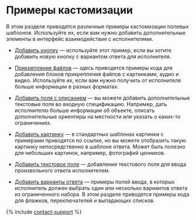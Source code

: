 # Примеры кастомизации

В этом разделе приводятся различные примеры кастомизации полевых шаблонов. Используйте их, если вам нужно добавить дополнительные элементы в интерфейс взаимодействия с исполнителями.

- [Добавить кнопку](advanced-features-button.md) — используйте этот пример, если вы хотите добавить новую кнопку с вариантом ответа для исполнителя.

- [Прикрепление файлов](advanced-features-attach.md) — здесь приводятся примеры кода для добавления блоков прикрепления файлов с картинками, аудио и видео. Используйте их, если вам нужно получить от исполнителя больше информации в разных форматах.

- [Добавить поля с описанием](advanced-features-input-data.md) — вы можете добавить дополнительные текстовые поля во входную спецификацию. Например, дать исполнителю больше информации об объекте, описать дополнительные ориентиры на местности или указать о каких-то ограничениях.

- [Добавить картинку](advanced-features-show-pic.md) — в стандартных шаблонах картинки с примерами приводятся по ссылке, но вы можете отобразить такую картинку непосредственно в шаблоне ответа. Может быть полезно для небольших картинок, например, фотографий ценников.

- [Добавить текстовое поле](advanced-features-input-string.md) — добавление текстового поля для ввода произвольного ответа исполнителем.

- [Добавить варианты ответа](advanced-features-input-selector.md) — примеры полей ввода, в которых исполнитель должен выбрать один или несколько вариантов ответа из ограниченного набора. В этом разделе приводятся примеры кода для флажков, переключателей и выпадающих списков.

{% include [contact-support](../_includes/contact-support-help.md) %}